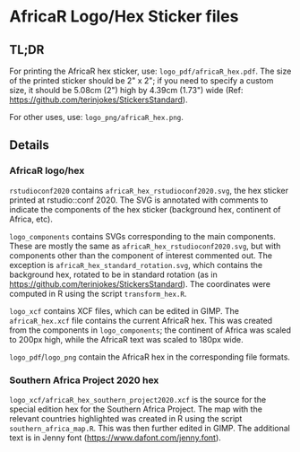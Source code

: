 # AfricaR Logo/Hex Sticker files

## TL;DR

For printing the AfricaR hex sticker, use: `logo_pdf/africaR_hex.pdf`. The 
size of the printed sticker should be 2" x 2"; if you need to specify a custom 
size, it should be 5.08cm (2") high by 4.39cm (1.73") wide (Ref: https://github.com/terinjokes/StickersStandard).

For other uses, use: `logo_png/africaR_hex.png`.

## Details

### AfricaR logo/hex

`rstudioconf2020` contains `africaR_hex_rstudioconf2020.svg`, the hex sticker 
printed at rstudio::conf 2020. The SVG is annotated with comments to indicate 
the components of the hex sticker (background hex, continent of Africa, etc).

`logo_components` contains SVGs corresponding to the main components. These 
are mostly the same as `africaR_hex_rstudioconf2020.svg`, but with 
components other than the component of interest commented out. The exception is 
`africaR_hex_standard_rotation.svg`, which contains the background hex, 
rotated to be in standard rotation (as in 
https://github.com/terinjokes/StickersStandard). The coordinates were 
computed in R using the script `transform_hex.R`.

`logo_xcf` contains XCF files, which can be edited in GIMP. The 
`africaR_hex.xcf` file contains the current AfricaR hex. This was created from 
the components in `logo_components`; the continent of Africa was scaled to 
200px high, while the AfricaR text was scaled to 180px wide. 

`logo_pdf`/`logo_png` contain the AfricaR hex in the corresponding file 
formats.

### Southern Africa Project 2020 hex

`logo_xcf/africaR_hex_southern_project2020.xcf` is the source for the special 
edition hex for the Southern Africa Project. The map with the relevant 
countries highlighted was created in R using the script `southern_africa_map.R`. 
This was then further edited in GIMP. The additional text is in Jenny font (https://www.dafont.com/jenny.font).

